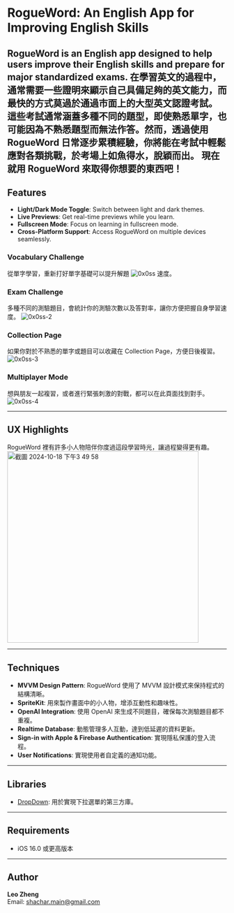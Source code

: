 # RogueWord: An English App for Improving English Skills
**RogueWord** is an English app designed to help users improve their English skills and prepare for major standardized exams.
在學習英文的過程中，通常需要一些證明來顯示自己具備足夠的英文能力，而最快的方式莫過於通過市面上的大型英文認證考試。
這些考試通常涵蓋多種不同的題型，即使熟悉單字，也可能因為不熟悉題型而無法作答。然而，透過使用 RogueWord 日常逐步累積經驗，你將能在考試中輕鬆應對各類挑戰，於考場上如魚得水，脫穎而出。
**現在就用 RogueWord 來取得你想要的東西吧！**
---
## Features
- **Light/Dark Mode Toggle**: Switch between light and dark themes.
- **Live Previews**: Get real-time previews while you learn.
- **Fullscreen Mode**: Focus on learning in fullscreen mode.
- **Cross-Platform Support**: Access RogueWord on multiple devices seamlessly.
### Vocabulary Challenge
從單字學習，重新打好單字基礎可以提升解題
![0x0ss](https://github.com/user-attachments/assets/7fa31c65-8503-40b2-b349-61db2ef9331b)
速度。
### Exam Challenge
多種不同的測驗題目，會統計你的測驗次數以及答對率，讓你方便把握自身學習速度。
![0x0ss-2](https://github.com/user-attachments/assets/937ffc8e-3a28-41b3-8c3e-7bb2675b157e)
### Collection Page
如果你對於不熟悉的單字或題目可以收藏在 Collection Page，方便日後複習。
![0x0ss-3](https://github.com/user-attachments/assets/05f3e9b7-f272-4864-ab9f-c686ab315958)
### Multiplayer Mode
想與朋友一起複習，或者進行緊張刺激的對戰，都可以在此頁面找到對手。
![0x0ss-4](https://github.com/user-attachments/assets/1cc881cf-aa67-442c-9062-e778cc01d234)

---
## UX Highlights
RogueWord 裡有許多小人物陪伴你度過這段學習時光，讓過程變得更有趣。
<img width="439" alt="截圖 2024-10-18 下午3 49 58" src="https://github.com/user-attachments/assets/a2425ed9-3e48-4e59-b107-cd501de68aa4">

---
## Techniques
- **MVVM Design Pattern**: RogueWord 使用了 MVVM 設計模式來保持程式的結構清晰。
- **SpriteKit**: 用來製作畫面中的小人物，增添互動性和趣味性。
- **OpenAI Integration**: 使用 OpenAI 來生成不同題目，確保每次測驗題目都不重複。
- **Realtime Database**: 動態管理多人互動，達到低延遲的資料更新。
- **Sign-in with Apple & Firebase Authentication**: 實現隱私保護的登入流程。
- **User Notifications**: 實現使用者自定義的通知功能。
---
## Libraries
- [DropDown](https://github.com/AssistoLab/DropDown): 用於實現下拉選單的第三方庫。
---
## Requirements
- iOS 16.0 或更高版本
---
## Author
**Leo Zheng**  
Email: shachar.main@gmail.com
